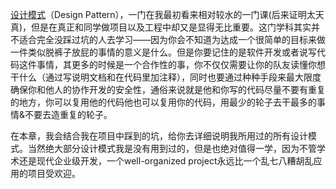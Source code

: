 [设计模式](https://en.wikipedia.org/wiki/Software_design_pattern)（Design Pattern），一门在我最初看来相对较水的一门课(后来证明太天真)，但是在真正和同学做项目以及工程中却又是显得无比重要。这门学科其实并不适合完全没踩过坑的人去学习——因为你会不知道为达成一个很简单的目标来做一件类似脱裤子放屁的事情的意义是什么。但是你要记住的是软件开发或者说写代码这件事情，其更多的时候是一个合作性的事，你不仅仅需要让你的队友读懂你想干什么（通过写说明文档和在代码里加注释），同时也要通过种种手段来最大限度确保你和他人的协作开发的安全性，通俗来说就是他和你写的代码尽量不要有重复的地方，你可以复用他的代码他也可以复用你的代码，用最少的轮子去干最多的事情&不要去造重复的轮子。

在本章，我会结合我在项目中踩到的坑，给你去详细说明我所用过的所有设计模式。当然绝大部分设计模式我是没有用到过的，但是也绝对值得一学，因为不管学术还是现代企业级开发，一个well-organized project永远比一个乱七八糟胡乱应用的项目受欢迎。

